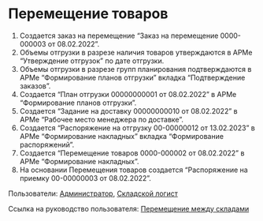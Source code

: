 #  Перемещение товаров

1. Создается заказ на перемещение “Заказ на перемещение 0000-000003 от 08.02.2022”.
2. Объемы отгрузки в разрезе наличия товаров утверждаются в АРМе “Утверждение отгрузок” по дате отгрузки.
3. Объемы отгрузки в разрезе групп планирования подтверждаются в АРМе “Формирование планов отгрузки” вкладка “Подтверждение заказов”.
4. Создается “План отгрузки 00000000001 от 08.02.2022” в АРМе “Формирование планов отгрузки”.
5. Создается “Задание на доставку 00000000010 от 08.02.2022” в АРМе “Рабочее место менеджера по доставке”.
6. Создается “Распоряжение на отгрузку 00-00000012 от 13.02.2023” в АРМе “Формирование накладных” вкладка “Формирование распоряжений”.
7. Создается “Перемещение товаров 0000-000002 от 08.02.2022” в АРМе “Формирование накладных”.
8. На основании Перемещения товаров создается “Распоряжение на приемку 00-00000003 от 08.02.2022”.

Пользователи: [Администратор](../Users/Administrator.md), [Складской логист](../Users/WarehouseLogistician.md)

Ссылка на руководство пользователя: <a href="https://konstanta-it.github.io/erp4food/Warehouse/SimpleWarehouse/Peremeshenie/PeremeshenieMegduSkladamiNaTCD/" target="_blank"> Перемещение между складами </a>